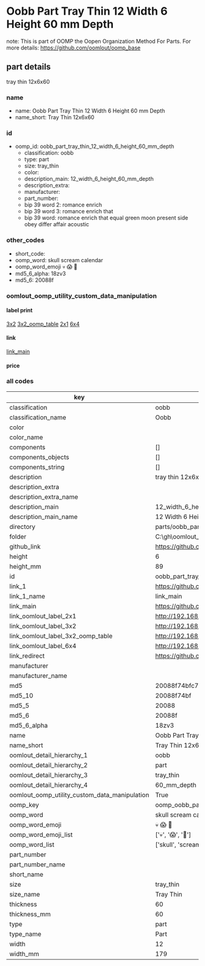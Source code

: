 # Oobb Part Tray Thin 12 Width 6 Height 60 mm Depth  

note: This is part of OOMP the Oopen Organization Method For Parts. For more details: https://github.com/oomlout/oomp_base

##  part details
  



tray thin 12x6x60



### name
* name: Oobb Part Tray Thin 12 Width 6 Height 60 mm Depth
* name_short: Tray Thin 12x6x60 
### id
* oomp_id: oobb_part_tray_thin_12_width_6_height_60_mm_depth
  * classification: oobb
  * type: part
  * size: tray_thin
  * color: 
  * description_main: 12_width_6_height_60_mm_depth
  * description_extra: 
  * manufacturer: 
  * part_number: 
  * bip 39 word 2: romance enrich
  * bip 39 word 3: romance enrich that
  * bip 39 word: romance enrich that equal green moon present side obey differ affair acoustic

### other_codes
* short_code: 
* oomp_word: skull scream calendar
* oomp_word_emoji :skull: :scream: :calendar:
* md5_6_alpha: 18zv3
* md5_6: 20088f






### oomlout_oomp_utility_custom_data_manipulation
#### label print
[3x2](http://192.168.1.245:1112/?label=oomp%2018zv3)
[3x2_oomp_table](http://192.168.1.108:1112/?label=oomp%2018zv3)
[2x1](http://192.168.1.242:1112/?label=oomp%2018zv3)
[6x4](http://192.168.1.55:1112/?label=oomp%2018zv3)    

#### link

[link_main](https://github.com/oomlout/oomlout_oobb_version_4_generated_parts/tree/main/navigation_oomp/oobb/part/tray_thin/12_width_6_height_60_mm_depth/part)                              

#### price







### all codes 
| key | value |  
| --- | --- |  
| classification | oobb |  
| classification_name | Oobb |  
| color |  |  
| color_name |  |  
| components | [] |  
| components_objects | [] |  
| components_string | [] |  
| description | tray thin 12x6x60 |  
| description_extra |  |  
| description_extra_name |  |  
| description_main | 12_width_6_height_60_mm_depth |  
| description_main_name | 12 Width 6 Height 60 mm Depth |  
| directory | parts/oobb_part_tray_thin_12_width_6_height_60_mm_depth |  
| folder | C:\gh\oomlout_oobb_version_4_generated_parts\parts\oobb_part_tray_thin_12_width_6_height_60_mm_depth |  
| github_link | https://github.com/oomlout/oomlout_oomp_part_src/tree/main/parts/oobb_part_tray_thin_12_width_6_height_60_mm_depth |  
| height | 6 |  
| height_mm | 89 |  
| id | oobb_part_tray_thin_12_width_6_height_60_mm_depth |  
| link_1 | https://github.com/oomlout/oomlout_oobb_version_4_generated_parts/tree/main/navigation_oomp/oobb/part/tray_thin/12_width_6_height_60_mm_depth/part |  
| link_1_name | link_main |  
| link_main | https://github.com/oomlout/oomlout_oobb_version_4_generated_parts/tree/main/navigation_oomp/oobb/part/tray_thin/12_width_6_height_60_mm_depth/part |  
| link_oomlout_label_2x1 | http://192.168.1.242:1112/?label=oomp%2018zv3 |  
| link_oomlout_label_3x2 | http://192.168.1.245:1112/?label=oomp%2018zv3 |  
| link_oomlout_label_3x2_oomp_table | http://192.168.1.108:1112/?label=oomp%2018zv3 |  
| link_oomlout_label_6x4 | http://192.168.1.55:1112/?label=oomp%2018zv3 |  
| link_redirect | https://github.com/oomlout/oomlout_oobb_version_4_generated_parts/tree/main/parts/oobb_tray_thin_12_06_60 |  
| manufacturer |  |  
| manufacturer_name |  |  
| md5 | 20088f74bfc7f5423e3324c1bfd2c5dc |  
| md5_10 | 20088f74bf |  
| md5_5 | 20088 |  
| md5_6 | 20088f |  
| md5_6_alpha | 18zv3 |  
| name | Oobb Part Tray Thin 12 Width 6 Height 60 mm Depth |  
| name_short | Tray Thin 12x6x60  |  
| oomlout_detail_hierarchy_1 | oobb |  
| oomlout_detail_hierarchy_2 | part |  
| oomlout_detail_hierarchy_3 | tray_thin |  
| oomlout_detail_hierarchy_4 | 60_mm_depth |  
| oomlout_oomp_utility_custom_data_manipulation | True |  
| oomp_key | oomp_oobb_part_tray_thin_12_width_6_height_60_mm_depth |  
| oomp_word | skull scream calendar |  
| oomp_word_emoji | :skull: :scream: :calendar: |  
| oomp_word_emoji_list | [':skull:', ':scream:', ':calendar:'] |  
| oomp_word_list | ['skull', 'scream', 'calendar'] |  
| part_number |  |  
| part_number_name |  |  
| short_name |  |  
| size | tray_thin |  
| size_name | Tray Thin |  
| thickness | 60 |  
| thickness_mm | 60 |  
| type | part |  
| type_name | Part |  
| width | 12 |  
| width_mm | 179 |  
